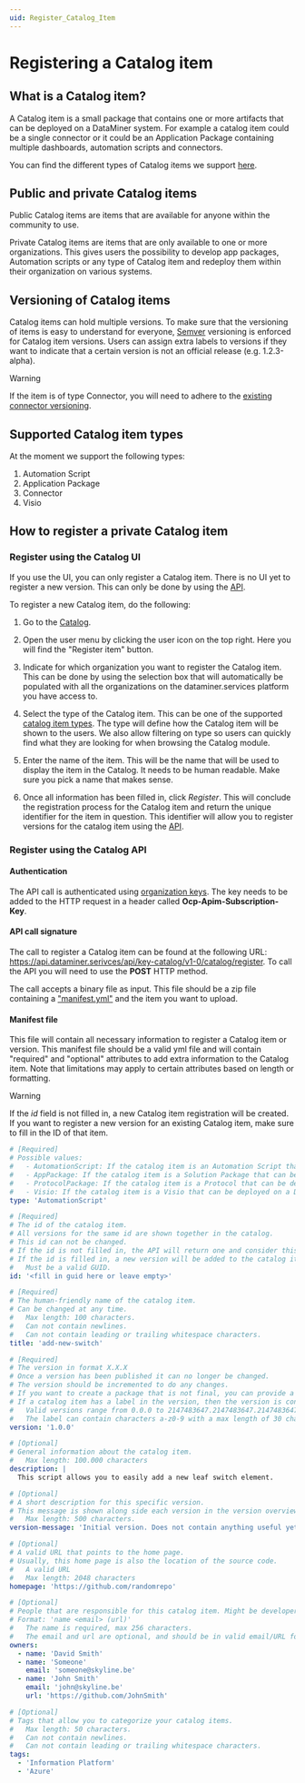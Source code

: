 ```yaml
---
uid: Register_Catalog_Item
---
```


# Registering a Catalog item

## What is a Catalog item?

A Catalog item is a small package that contains one or more artifacts that can be deployed on a DataMiner system. For example a catalog item could be a single connector or it could be an Application Package containing multiple dashboards, automation scripts and connectors.

You can find the different types of Catalog items we support [here](xref:Register_Catalog_Item#supported-catalog-item-types).

## Public and private Catalog items

Public Catalog items are items that are available for anyone within the community to use.

Private Catalog items are items that are only available to one or more organizations. This gives users the possibility to develop app packages, Automation scripts or any type of Catalog item and redeploy them within their organization on various systems.

## Versioning of Catalog items

Catalog items can hold multiple versions. To make sure that the versioning of items is easy to understand for everyone, [Semver](https://semver.org/) versioning is enforced for Catalog item versions. Users can assign extra labels to versions if they want to indicate that a certain version is not an official release (e.g. 1.2.3-alpha).

> [!WARNING]
> If the item is of type Connector, you will need to adhere to the [existing connector versioning](xref:ProtocolVersionSemantics).

## Supported Catalog item types

At the moment we support the following types:

1. Automation Script
1. Application Package
1. Connector
1. Visio

## How to register a private Catalog item

### Register using the Catalog UI

If you use the UI, you can only register a Catalog item. There is no UI yet to register a new version. This can only be done by using the [API](xref:Register_Catalog_Item#register-using-the-catalog-api).

To register a new Catalog item, do the following:

1. Go to the [Catalog](https://catalog.dataminer.services).

1. Open the user menu by clicking the user icon on the top right. Here you will find the "Register item" button.

1. Indicate for which organization you want to register the Catalog item. This can be done by using the selection box that will automatically be populated with all the organizations on the dataminer.services platform you have access to.

1. Select the type of the Catalog item. This can be one of the supported [catalog item types](xref:Register_Catalog_Item#supported-catalog-item-types). The type will define how the Catalog item will be shown to the users. We also allow filtering on type so users can quickly find what they are looking for when browsing the Catalog module.

1. Enter the name of the item. This will be the name that will be used to display the item in the Catalog. It needs to be human readable. Make sure you pick a name that makes sense.

1. Once all information has been filled in, click *Register*. This will conclude the registration process for the Catalog item and return the unique identifier for the item in question. This identifier will allow you to register versions for the catalog item using the [API](xref:Register_Catalog_Item#register-using-the-catalog-api).

### Register using the Catalog API

#### Authentication

The API call is authenticated using [organization keys](xref:Managing_DCP_keys#organization-keys). The key needs to be added to the HTTP request in a header called **Ocp-Apim-Subscription-Key**.

#### API call signature

The call to register a Catalog item can be found at the following URL: <https://api.dataminer.serivces/api/key-catalog/v1-0/catalog/register>. To call the API you will need to use the **POST** HTTP method.

The call accepts a binary file as input. This file should be a zip file containing a ["manifest.yml"](xref:Register_Catalog_Item#manifest-file) and the item you want to upload.

#### Manifest file

This file will contain all necessary information to register a Catalog item or version. This manifest file should be a valid yml file and will contain "required" and "optional" attributes to add extra information to the Catalog item. Note that limitations may apply to certain attributes based on length or formatting.

> [!WARNING]
> If the *id* field is not filled in, a new Catalog item registration will be created.
> If you want to register a new version for an existing Catalog item, make sure to fill in the ID of that item.

```yml
# [Required]
# Possible values: 
#   - AutomationScript: If the catalog item is an Automation Script that can be deployed on a DataMiner System.
#   - AppPackage: If the catalog item is a Solution Package that can be deployed on a DataMiner System.
#   - ProtocolPackage: If the catalog item is a Protocol that can be deployed on a DataMiner System.
#   - Visio: If the catalog item is a Visio that can be deployed on a DataMiner System.
type: 'AutomationScript'

# [Required] 
# The id of the catalog item.
# All versions for the same id are shown together in the catalog.
# This id can not be changed. 
# If the id is not filled in, the API will return one and consider this as the registration of a new item.
# If the id is filled in, a new version will be added to the catalog item with the given version number.
#   Must be a valid GUID.
id: '<fill in guid here or leave empty>'

# [Required] 
# The human-friendly name of the catalog item. 
# Can be changed at any time.
#   Max length: 100 characters.
#   Can not contain newlines.
#   Can not contain leading or trailing whitespace characters.
title: 'add-new-switch'

# [Required] 
# The version in format X.X.X
# Once a version has been published it can no longer be changed.
# The version should be incremented to do any changes.
# If you want to create a package that is not final, you can provide a label at the end: X.X.X-label
# If a catalog item has a label in the version, then the version is considered to be a pre-release version, and not an official one.
#   Valid versions range from 0.0.0 to 2147483647.2147483647.2147483647
#   The label can contain characters a-z0-9 with a max length of 30 characters.
version: '1.0.0'

# [Optional]
# General information about the catalog item.
#   Max length: 100.000 characters
description: |
  This script allows you to easily add a new leaf switch element.

# [Optional]
# A short description for this specific version.
# This message is shown along side each version in the version overviews in the catalog. 
#   Max length: 500 characters.
version-message: 'Initial version. Does not contain anything useful yet.'

# [Optional]
# A valid URL that points to the home page.
# Usually, this home page is also the location of the source code.
#   A valid URL
#   Max length: 2048 characters
homepage: 'https://github.com/randomrepo'

# [Optional]
# People that are responsible for this catalog item. Might be developers but is not required.
# Format: 'name <email> (url)'
#   The name is required, max 256 characters.
#   The email and url are optional, and should be in valid email/URL formats.
owners:
  - name: 'David Smith'
  - name: 'Someone'
    email: 'someone@skyline.be'
  - name: 'John Smith'
    email: 'john@skyline.be'
    url: 'https://github.com/JohnSmith'

# [Optional]
# Tags that allow you to categorize your catalog items.
#   Max length: 50 characters.
#   Can not contain newlines.
#   Can not contain leading or trailing whitespace characters.
tags:
  - 'Information Platform'
  - 'Azure'
```
